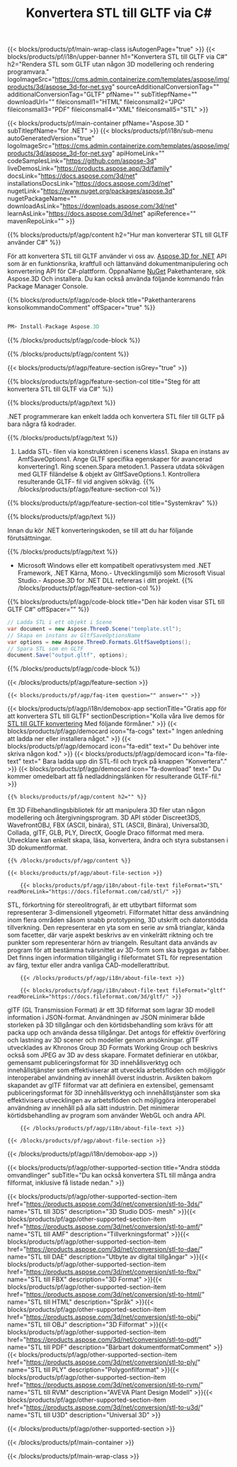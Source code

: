 ﻿---
title: Konvertera STL till GLTF via C# 
url: /sv/net/conversion/stl-to-gltf/ 
description: Provkod för STL till GLTF C# konvertering. Använd API exempelkod för sats STL filer till GLTF konvertering inom VB.NET, Asp.NET eller någon .NET baserad program.
---
{{< blocks/products/pf/main-wrap-class isAutogenPage="true" >}}
{{< blocks/products/pf/i18n/upper-banner h1="Konvertera STL till GLTF via C#" h2="Rendera STL som GLTF utan någon 3D modellering och rendering programvara." logoImageSrc="https://cms.admin.containerize.com/templates/aspose/img/products/3d/aspose_3d-for-net.svg" sourceAdditionalConversionTag="" additionalConversionTag="GLTF" pfName="" subTitlepfName="" downloadUrl="" fileiconsmall1="HTML" fileiconsmall2="JPG" fileiconsmall3="PDF" fileiconsmall4="XML" fileiconsmall5="STL" >}}

{{< blocks/products/pf/main-container pfName="Aspose.3D " subTitlepfName="for .NET" >}}
{{< blocks/products/pf/i18n/sub-menu autoGeneratedVersion="true" logoImageSrc="https://cms.admin.containerize.com/templates/aspose/img/products/3d/aspose_3d-for-net.svg" apiHomeLink="" codeSamplesLink="https://github.com/aspose-3d" liveDemosLink="https://products.aspose.app/3d/family" docsLink="https://docs.aspose.com/3d/net" installationsDocsLink="https://docs.aspose.com/3d/net" nugetLink="https://www.nuget.org/packages/aspose.3d" nugetPackageName="" downloadAsLink="https://downloads.aspose.com/3d/net" learnAsLink="https://docs.aspose.com/3d/net" apiReference="" mavenRepoLink="" >}}

{{% blocks/products/pf/agp/content h2="Hur man konverterar STL till GLTF använder C#" %}}

 För att konvertera STL till GLTF använder vi oss av.
 [Aspose.3D for .NET](https://products.aspose.com/3d/net) 
 API som är en funktionsrika, kraftfull och lättanvänd dokumentmanipulering och konvertering API för C#-plattform. ÖppnaName
 [NuGet](https://www.nuget.org/packages/aspose.3d) 
 Pakethanterare, sök
 Aspose.3D 
 Och installera. Du kan också använda följande kommando från Package Manager Console.

{{% blocks/products/pf/agp/code-block title="Pakethanterarens konsolkommandoComment" offSpacer="true" %}}

```cs

PM> Install-Package Aspose.3D


```

{{% /blocks/products/pf/agp/code-block %}}

{{% /blocks/products/pf/agp/content %}}

{{< blocks/products/pf/agp/feature-section isGrey="true" >}}

{{% blocks/products/pf/agp/feature-section-col title="Steg för att konvertera STL till GLTF via C#" %}}

{{% blocks/products/pf/agp/text %}}

 .NET programmerare kan enkelt ladda och konvertera STL filer till GLTF på bara några få kodrader.

{{% /blocks/products/pf/agp/text %}}

1. Ladda STL- filen via konstruktören i scenens klass1. Skapa en instans av AmfSaveOptions1. Ange GLTF specifika egenskaper för avancerad konvertering1. Ring scenen.Spara metoden.1. Passera utdata sökvägen med GLTF filändelse & objekt av GltfSaveOptions.1. Kontrollera resulterande GLTF- fil vid angiven sökväg.
{{% /blocks/products/pf/agp/feature-section-col %}}

{{% blocks/products/pf/agp/feature-section-col title="Systemkrav" %}}

{{% blocks/products/pf/agp/text %}}

 Innan du kör .NET konverteringskoden, se till att du har följande förutsättningar.

{{% /blocks/products/pf/agp/text %}}

- Microsoft Windows eller ett kompatibelt operativsystem med .NET Framework, .NET Kärna, Mono.- Utvecklingsmiljö som Microsoft Visual Studio.- Aspose.3D for .NET DLL refereras i ditt projekt.
{{% /blocks/products/pf/agp/feature-section-col %}}

{{% blocks/products/pf/agp/code-block title="Den här koden visar STL till GLTF C#" offSpacer="" %}}

```cs
// Ladda STL i ett objekt i Scene 
var document = new Aspose.ThreeD.Scene("template.stl");
// Skapa en instans av GltfSaveOptionsName 
var options = new Aspose.ThreeD.Formats.GltfSaveOptions();
// Spara STL som en GLTF 
document.Save("output.gltf", options); 


```

{{% /blocks/products/pf/agp/code-block %}}

{{< /blocks/products/pf/agp/feature-section >}}

    {{< blocks/products/pf/agp/faq-item question="" answer="" >}}
 

<!-- aboutfile Starts -->

{{< blocks/products/pf/agp/i18n/demobox-app sectionTitle="Gratis app för att konvertera STL till GLTF" sectionDescription="Kolla våra live demos för [STL till GLTF konvertering](https://products.aspose.app/3d/conversion/stl-to-gltf) Med följande förmåner." >}}
        {{< blocks/products/pf/agp/democard icon="fa-cogs" text=" Ingen anledning att ladda ner eller installera något." >}}
        {{< blocks/products/pf/agp/democard icon="fa-edit" text=" Du behöver inte skriva någon kod." >}}
        {{< blocks/products/pf/agp/democard icon="fa-file-text" text=" Bara ladda upp din STL-fil och tryck på knappen \"Konvertera\"." >}}
        {{< blocks/products/pf/agp/democard icon="fa-download" text=" Du kommer omedelbart att få nedladdningslänken för resulterande GLTF-fil." >}}

    {{% blocks/products/pf/agp/content h2="" %}}

 Ett 3D Filbehandlingsbibliotek för att manipulera 3D filer utan någon modellering och återgivningsprogram. 3D API stöder Discreet3DS, WavefrontOBJ, FBX (ASCII, binära), STL (ASCII, Binära), Universal3D, Collada, glTF, GLB, PLY, DirectX, Google Draco filformat med mera. Utvecklare kan enkelt skapa, läsa, konvertera, ändra och styra substansen i 3D dokumentformat.



    {{% /blocks/products/pf/agp/content %}}

    {{< blocks/products/pf/agp/about-file-section >}}

        {{< blocks/products/pf/agp/i18n/about-file-text fileFormat="STL" readMoreLink="https://docs.fileformat.com/cad/stl/" >}}
STL, förkortning för stereolitrografi, är ett utbytbart filformat som representerar 3-dimensionell ytgeometri. Filformatet hittar dess användning inom flera områden såsom snabb prototypning, 3D utskrift och datorstödda tillverkning. Den representerar en yta som en serie av små trianglar, kända som facetter, där varje aspekt beskrivs av en vinkelrätt riktning och tre punkter som representerar hörn av triangeln. Resultant data används av program för att bestämma tvärsnittet av 3D-form som ska byggas av fabber. Det finns ingen information tillgänglig i fileformatet STL för representation av färg, textur eller andra vanliga CAD-modellerattribut.

        {{< /blocks/products/pf/agp/i18n/about-file-text >}}

        {{< blocks/products/pf/agp/i18n/about-file-text fileFormat="gltf" readMoreLink="https://docs.fileformat.com/3d/gltf/" >}}
glTF (GL Transmission Format) är ett 3D filformat som lagrar 3D modell information i JSON-format. Användningen av JSON minimerar både storleken på 3D tillgångar och den körtidsbehandling som krävs för att packa upp och använda dessa tillgångar. Det antogs för effektiv överföring och lastning av 3D scener och modeller genom ansökningar. glTF utvecklades av Khronos Group 3D Formats Working Group och beskrivs också som JPEG av 3D av dess skapare. Formatet definierar en utökbar, gemensamt publiceringsformat för 3D innehållsverktyg och innehållstjänster som effektiviserar att utveckla arbetsflöden och möjliggör interoperabel användning av innehåll överst industrin. Avsikten bakom skapandet av glTF filformat var att definiera en extensibel, gemensamt publiceringsformat för 3D innehållsverktyg och innehållstjänster som ska effektivisera utvecklingen av arbetsflöden och möjliggöra interoperabel användning av innehåll på alla sätt industrin. Det minimerar körtidsbehandling av program som använder WebGL och andra API.

        {{< /blocks/products/pf/agp/i18n/about-file-text >}}

    {{< /blocks/products/pf/agp/about-file-section >}}

{{< /blocks/products/pf/agp/i18n/demobox-app >}}

<!-- aboutfile Ends -->

{{< blocks/products/pf/agp/other-supported-section title="Andra stödda omvandlinger" subTitle="Du kan också konvertera STL till många andra filformat, inklusive få listade nedan." >}}

{{< blocks/products/pf/agp/other-supported-section-item href="https://products.aspose.com/3d/net/conversion/stl-to-3ds/" name="STL till 3DS" description="3D Studio DOS- mesh" >}}{{< blocks/products/pf/agp/other-supported-section-item href="https://products.aspose.com/3d/net/conversion/stl-to-amf/" name="STL till AMF" description="Tillverkningsformat" >}}{{< blocks/products/pf/agp/other-supported-section-item href="https://products.aspose.com/3d/net/conversion/stl-to-dae/" name="STL till DAE" description="Utbyte av digital tillgångar" >}}{{< blocks/products/pf/agp/other-supported-section-item href="https://products.aspose.com/3d/net/conversion/stl-to-fbx/" name="STL till FBX" description="3D Format" >}}{{< blocks/products/pf/agp/other-supported-section-item href="https://products.aspose.com/3d/net/conversion/stl-to-html/" name="STL till HTML" description="Språk" >}}{{< blocks/products/pf/agp/other-supported-section-item href="https://products.aspose.com/3d/net/conversion/stl-to-obj/" name="STL till OBJ" description="3D Filformat" >}}{{< blocks/products/pf/agp/other-supported-section-item href="https://products.aspose.com/3d/net/conversion/stl-to-pdf/" name="STL till PDF" description="Bärbart dokumentformatComment" >}}{{< blocks/products/pf/agp/other-supported-section-item href="https://products.aspose.com/3d/net/conversion/stl-to-ply/" name="STL till PLY" description="Polygonfilformat" >}}{{< blocks/products/pf/agp/other-supported-section-item href="https://products.aspose.com/3d/net/conversion/stl-to-rvm/" name="STL till RVM" description="AVEVA Plant Design Modell" >}}{{< blocks/products/pf/agp/other-supported-section-item href="https://products.aspose.com/3d/net/conversion/stl-to-u3d/" name="STL till U3D" description="Universal 3D" >}}

{{< /blocks/products/pf/agp/other-supported-section >}}

{{< /blocks/products/pf/main-container >}}
    
{{< /blocks/products/pf/main-wrap-class >}}